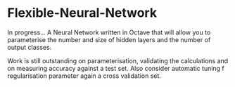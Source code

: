 Flexible-Neural-Network
=======================

In progress... A Neural Network written in Octave that will allow you to parameterise the number and size of hidden layers and the number of output classes.

Work is still outstanding on parameterisation, validating the calculations and on measuring accuracy against a test set. Also consider automatic tuning f regularisation parameter again a cross validation set.
